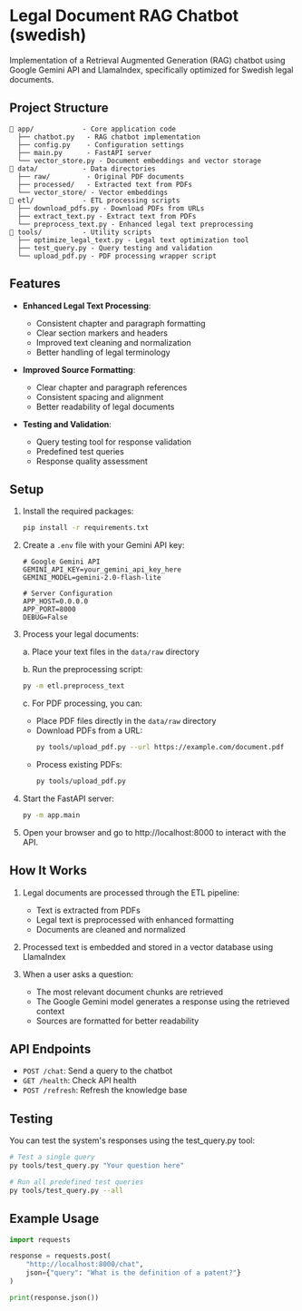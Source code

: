 # Legal Document RAG Chatbot (swedish)

Implementation of a Retrieval Augmented Generation (RAG) chatbot using Google Gemini API and LlamaIndex, specifically optimized for Swedish legal documents.

## Project Structure

```
📁 app/            - Core application code
  ├── chatbot.py   - RAG chatbot implementation
  ├── config.py    - Configuration settings
  ├── main.py      - FastAPI server
  └── vector_store.py - Document embeddings and vector storage
📁 data/           - Data directories
  ├── raw/         - Original PDF documents
  ├── processed/   - Extracted text from PDFs
  └── vector_store/ - Vector embeddings
📁 etl/            - ETL processing scripts
  ├── download_pdfs.py - Download PDFs from URLs
  ├── extract_text.py - Extract text from PDFs
  └── preprocess_text.py - Enhanced legal text preprocessing
📁 tools/          - Utility scripts
  ├── optimize_legal_text.py - Legal text optimization tool
  ├── test_query.py - Query testing and validation
  └── upload_pdf.py - PDF processing wrapper script
```

## Features

- **Enhanced Legal Text Processing**:

  - Consistent chapter and paragraph formatting
  - Clear section markers and headers
  - Improved text cleaning and normalization
  - Better handling of legal terminology

- **Improved Source Formatting**:

  - Clear chapter and paragraph references
  - Consistent spacing and alignment
  - Better readability of legal documents

- **Testing and Validation**:
  - Query testing tool for response validation
  - Predefined test queries
  - Response quality assessment

## Setup

1. Install the required packages:

   ```bash
   pip install -r requirements.txt
   ```

2. Create a `.env` file with your Gemini API key:

   ```
   # Google Gemini API
   GEMINI_API_KEY=your_gemini_api_key_here
   GEMINI_MODEL=gemini-2.0-flash-lite

   # Server Configuration
   APP_HOST=0.0.0.0
   APP_PORT=8000
   DEBUG=False

   ```

3. Process your legal documents:

   a. Place your text files in the `data/raw` directory

   b. Run the preprocessing script:

   ```bash
   py -m etl.preprocess_text
   ```

   c. For PDF processing, you can:

   - Place PDF files directly in the `data/raw` directory
   - Download PDFs from a URL:
     ```bash
     py tools/upload_pdf.py --url https://example.com/document.pdf
     ```
   - Process existing PDFs:
     ```bash
     py tools/upload_pdf.py
     ```

4. Start the FastAPI server:

   ```bash
   py -m app.main
   ```

5. Open your browser and go to http://localhost:8000 to interact with the API.

## How It Works

1. Legal documents are processed through the ETL pipeline:

   - Text is extracted from PDFs
   - Legal text is preprocessed with enhanced formatting
   - Documents are cleaned and normalized

2. Processed text is embedded and stored in a vector database using LlamaIndex

3. When a user asks a question:
   - The most relevant document chunks are retrieved
   - The Google Gemini model generates a response using the retrieved context
   - Sources are formatted for better readability

## API Endpoints

- `POST /chat`: Send a query to the chatbot
- `GET /health`: Check API health
- `POST /refresh`: Refresh the knowledge base

## Testing

You can test the system's responses using the test_query.py tool:

```bash
# Test a single query
py tools/test_query.py "Your question here"

# Run all predefined test queries
py tools/test_query.py --all
```

## Example Usage

```python
import requests

response = requests.post(
    "http://localhost:8000/chat",
    json={"query": "What is the definition of a patent?"}
)

print(response.json())
```
